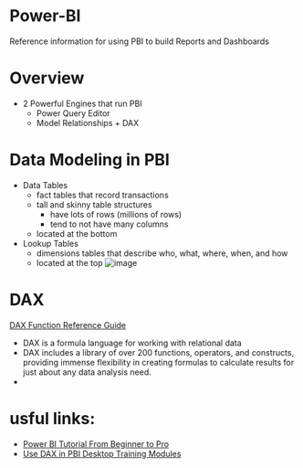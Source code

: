 # Power-BI
Reference information for using PBI to build Reports and Dashboards

# Overview
- 2 Powerful Engines that run PBI
  - Power Query Editor
  - Model Relationships + DAX
  
# Data Modeling in PBI
- Data Tables
  - fact tables that record transactions
  - tall and skinny table structures
    - have lots of rows (millions of rows)
    - tend to not have many columns
  - located at the bottom
- Lookup Tables
  - dimensions tables that describe who, what, where, when, and how
  - located at the top
![image](https://user-images.githubusercontent.com/42124199/181768927-2fca84cd-f4f9-4f6f-8bfe-58157233c31c.png)

# DAX
[DAX Function Reference Guide](https://docs.microsoft.com/en-us/dax/dax-function-reference)
- DAX is a formula language for working with relational data
- DAX includes a library of over 200 functions, operators, and constructs, providing immense flexibility in creating formulas to calculate results for just about any data analysis need.
- 


# usful links: 
- [Power BI Tutorial From Beginner to Pro](https://www.youtube.com/watch?v=AGrl-H87pRU&t=282)
- [Use DAX in PBI Desktop Training Modules](https://docs.microsoft.com/en-us/learn/paths/dax-power-bi/)
